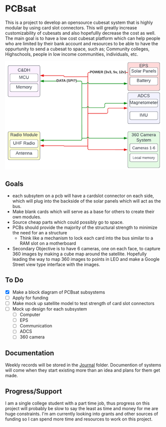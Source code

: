 # PCBsat
This is a project to develop an opensource cubesat system that is highly modular by using card slot connectors. This will greatly increase customizability of cubesats and also hopefullly decrease the cost as well. The main goal is to have a low cost cubesat platform which can help people who are limited by their bank account and resources to be able to have the oppurtunity to send a cubesat to space, such as; Community colleges, Highschools, people in low income communities, individuals, etc.

![](System/PCBsat%20Base%20Systems.png)
## Goals
* each subsytem on a pcb will have a cardslot connector on each side, which will plug into the backside of the solar panels which will act as the bus.
* Make blank cards which will serve as a base for others to create their own modules.
* Source cheap parts which could possibly go to space.
* PCBs should provide the majority of the structural strength to minimize the need for an a structure
	* Think like a mechanism to lock each card into the bus similar to a RAM slot on a motherboard
* Secondary Objective is to have 6 cameras, one on each face, to capture 360 images by making a cube map around the satellite. Hopefully leading the way to map 360 images to points in LEO and make a Google Street view type interface with the images.

## To Do 

- [x] Make a block diagram of PCBsat subsystems
- [ ] Apply for funding
- [ ] Make mock up satellite model to test strength of card slot connectors
- [ ] Mock up design for each subsystem
  - [ ] Computer
  - [ ] EPS
  - [ ] Communication
  - [ ] ADCS
  - [ ] 360 camera

## Documentation

Weekly records will be stored in the [Journal](Journal/) folder. Documention of systems will come when they start existing more than an idea and plans for them get made.

## Progress/Support
I am a single college student with a part time job, thus progress on this project will probably be slow to say the least as time and money for me are huge constraints. I'm am currently looking into grants and other sources of funding so I can spend more time and resources to work on this project.

